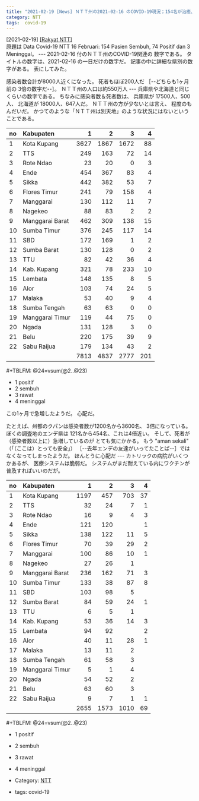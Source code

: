 ```yaml
---
title: "2021-02-19 [News] ＮＴＴ州の2021-02-16 のCOVID-19現況；154名が治癒、74名が陽性、3名が死亡 ---この1ヶ月で急激に変化している"
category: NTT
tags:  covid-19
---
```


[2021-02-19] [[Rakyat NTT]](https://rakyatntt.com/data-covid-19-ntt-16-februari-154-pasien-sembuh-74-positif-dan-3-meninggal/)  
 原題は
Data Covid-19 NTT 16 Februari: 154 Pasien Sembuh, 74 Positif dan 3 Meninggal。
--- 2021-02-16 付のＮＴＴ州のCOVID-19関連の
数字である。
タイトルの数字は、2021-02-16 の一日だけの数字だ。
記事の中に詳細な県別の数字がある。
表にしてみた。

 感染者数合計が8000人近くになった。
死者もほぼ200人だ
［--どちらも1ヶ月前の 3倍の数字だ--］。
ＮＴＴ州の人口は約550万人 ---
兵庫県や北海道と同じくらいの数字である。
ちなみに感染者数＆死者数は、
兵庫県が 17500人、500人、
北海道が 18000人、647人だ。
ＮＴＴ州の方が少ないとは言え、
程度のもんだいだ。
かつてのような「ＮＴＴ州は別天地」のような状況にはないという
ことである。

| no | Kabupaten       |    1 |    2 |    3 |   4 |
| :- | :-              |   -: |   -: |   -: |  -: |
|  1 | Kota Kupang     | 3627 | 1867 | 1672 |  88 |
|  2 | TTS             |  249 |  163 |   72 |  14 |
|  3 | Rote Ndao       |   23 |   20 |    0 |   3 |
|  4 | Ende            |  454 |  367 |   83 |   4 |
|  5 | Sikka           |  442 |  382 |   53 |   7 |
|  6 | Flores Timur    |  241 |   79 |  158 |   4 |
|  7 | Manggarai       |  130 |  112 |   11 |   7 |
|  8 | Nagekeo         |   88 |   83 |    2 |   2 |
|  9 | Manggarai Barat |  462 |  309 |  138 |  15 |
| 10 | Sumba Timur     |  376 |  245 |  117 |  14 |
| 11 | SBD             |  172 |  169 |    1 |   2 |
| 12 | Sumba Barat     |  130 |  128 |    0 |   2 |
| 13 | TTU             |   82 |   42 |   36 |   4 |
| 14 | Kab. Kupang     |  321 |   78 |  233 |  10 |
| 15 | Lembata         |  148 |  135 |    8 |   5 |
| 16 | Alor            |  103 |   74 |   24 |   5 |
| 17 | Malaka          |   53 |   40 |    9 |   4 |
| 18 | Sumba Tengah    |   63 |   63 |    0 |   0 |
| 19 | Manggarai Timur |  119 |   44 |   75 |   0 |
| 20 | Ngada           |  131 |  128 |    3 |   0 |
| 21 | Belu            |  220 |  175 |   39 |   9 |
| 22 | Sabu Raijua     |  179 |  134 |   43 |   2 |
|    |                 | 7813 | 4837 | 2777 | 201 |

#+TBLFM: @24=vsum(@2..@23)

- 1 positif
- 2 sembuh
- 3 rawat
- 4 meninggal

 この1ヶ月で急増したようだ。
心配だ。

<!--more-->

 たとえば、州都のクパンは感染者数が1200名から3600名、
3倍になっている。
ぼくの調査地のエンデ県は
121名から454名、これは4倍近い。
そして、死者が（感染者数以上に）急増しているのが
とても気にかかる。
もう "aman sekali" （「（ここは）とっても安全」）
［--去年エンデの友達がいってたことば--］ではなくなってしまったようだ。
ほんとうに心配だ ---
カトリックの病院がいくつかあるが、
医療システムは脆弱だ。
システムがまだ耐えている内にワクチンが普及すればいいのだが。

| no | Kabupaten       |    1 |    2 |    3 |  4 |
| :- | :-              |   -: |   -: |   -: | -: |
|  1 | Kota Kupang     | 1197 |  457 |  703 | 37 |
|  2 | TTS             |   32 |   24 |    7 |  1 |
|  3 | Rote Ndao       |   16 |    9 |    4 |  3 |
|  4 | Ende            |  121 |  120 |      |  1 |
|  5 | Sikka           |  138 |  122 |   11 |  5 |
|  6 | Flores Timur    |   70 |   39 |   29 |  2 |
|  7 | Manggarai       |  100 |   86 |   10 |  1 |
|  8 | Nagekeo         |   27 |   26 |    1 |    |
|  9 | Manggarai Barat |  236 |  162 |   71 |  3 |
| 10 | Sumba Timur     |  133 |   38 |   87 |  8 |
| 11 | SBD             |  103 |   98 |    5 |    |
| 12 | Sumba Barat     |   84 |   59 |   24 |  1 |
| 13 | TTU             |    6 |    5 |    1 |    |
| 14 | Kab. Kupang     |   53 |   36 |   14 |  3 |
| 15 | Lembata         |   94 |   92 |      |  2 |
| 16 | Alor            |   40 |   11 |   28 |  1 |
| 17 | Malaka          |   13 |   11 |    2 |    |
| 18 | Sumba Tengah    |   61 |   58 |    3 |    |
| 19 | Manggarai Timur |    5 |    1 |    4 |    |
| 20 | Ngada           |   54 |   52 |    2 |    |
| 21 | Belu            |   63 |   60 |    3 |    |
| 22 | Sabu Raijua     |    9 |    7 |    1 |  1 |
|    |                 | 2655 | 1573 | 1010 | 69 |

#+TBLFM: @24=vsum(@2..@23)

- 1 positif
- 2 sembuh
- 3 rawat
- 4 meninggal

- Category: [NTT](https://merapano.github.io/categories.html#NTT)
- tags:  covid-19

